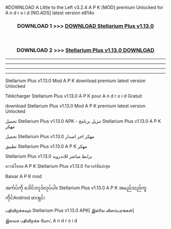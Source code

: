 #DOWNLOAD A Little to the Left v3.2.4 A P K [MOD] premium Unlocked for A n d r o i d [NO.ADS] latest version e814o 



<div align="center">

<h3>DOWNLOAD 1 >>> <a href="https://getmod1.web.app/?judule=Btd Battles">DOWNLOAD Stellarium Plus v1.13.0 </a></h3><br>

<h3>DOWNLOAD 2 >>> <a href="https://getmod1.web.app/?judule=Btd Battles">Stellarium Plus v1.13.0  DOWNLOAD </a></h3>

</div>


----------------------------------------------------------

----------------------------------------------------------

----------------------------------------------------------

----------------------------------------------------------


Stellarium Plus v1.13.0  Mod A P K download premium latest version Unlocked

Télécharger Stellarium Plus v1.13.0  A P K pour A n d r o i d Gratuit

download Stellarium Plus v1.13.0  Mod A P K premium latest version Unlocked

تحميل Stellarium Plus v1.13.0  APK - تنزيل برنامج Stellarium Plus v1.13.0  A P K مهكر

تحميل Stellarium Plus v1.13.0  مهكر اخر اصدار

تطبيق Stellarium Plus v1.13.0  A P K مهكر

Stellarium Plus v1.13.0  برابط مباشر للاندرويد

ดาวน์โหลด A P K Stellarium Plus v1.13.0  รับเวอร์ชันล่าสุด

Baixar A P K mod

အက်ပ်ကို ဒေါင်းလုဒ်လုပ်ပါ။ Stellarium Plus v1.13.0  A P K အမည်သည်ကူကိုင်Andriod ဗားရှင်း

பதிவிறக்கவும் Stellarium Plus v1.13.0  APK[ இல்லை விளம்பரங்கள்] 
 
இலவச பதிவிறக்க மோட் A n d r o i d



